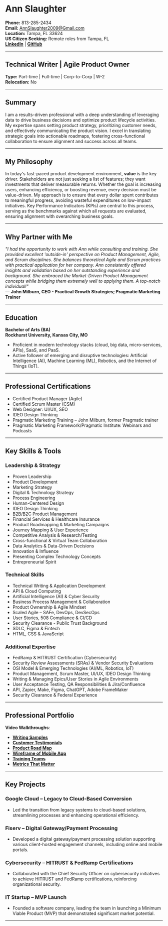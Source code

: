 # Ann Slaughter

**Phone:** 813-285-2434  
**Email:** AnnSlaughter2009@Gmail.com  
**Location:** Tampa, FL 33624  
**US Citizen Seeking:** Remote roles from Tampa, FL  
[**LinkedIn**](https://www.linkedin.com/in/annslaughter/) | [**GitHub**](https://github.com/AnnSlaughter2009)

---

## **Technical Writer | Agile Product Owner**

**Type:** Part-time | Full-time | Corp-to-Corp | W-2  
**Relocation:** No

---

## **Summary**

I am a results-driven professional with a deep understanding of leveraging data to drive business decisions and optimize product lifecycle activities. My expertise spans setting product strategy, prioritizing customer needs, and effectively communicating the product vision. I excel in translating strategic goals into actionable roadmaps, fostering cross-functional collaboration to ensure alignment and success across all teams.

---

## **My Philosophy**

In today's fast-paced product development environment, **value** is the key driver. Stakeholders are not just seeking a list of features; they want investments that deliver measurable returns. Whether the goal is increasing users, enhancing efficiency, or boosting revenue, every decision must be value-driven. My approach is to ensure that every dollar spent contributes to meaningful progress, avoiding wasteful expenditures on low-impact initiatives. Key Performance Indicators (KPIs) are central to this process, serving as the benchmarks against which all requests are evaluated, ensuring alignment with overarching business goals.

---

## **Why Partner with Me**

*"I had the opportunity to work with Ann while consulting and training. She provided excellent 'outside-in' perspective on Product Management, Agile, and Scrum disciplines. She balances theoretical Agile and Scrum practices with practical application for her company. Ann consistently offered insights and validation based on her outstanding experience and background. She embraced the Market-Driven Product Management concepts while bridging them extremely well to applying them. A top-notch individual!"*  
— **John Milburn, CEO - Practical Growth Strategies; Pragmatic Marketing Trainer**

---

## **Education**

**Bachelor of Arts (BA)**  
**Rockhurst University, Kansas City, MO**  
- Proficient in modern technology stacks (cloud, big data, micro-services, APIs), SaaS, and PaaS.  
- Active follower of emerging and disruptive technologies: Artificial Intelligence (AI), Machine Learning (ML), Robotics, and the Internet of Things (IoT).

---

## **Professional Certifications**

- Certified Product Manager (Agile)  
- Certified Scrum Master (CSM)  
- Web Designer: UI/UX, SEO  
- IDEO Design Thinking  
- Pragmatic Marketing Training – John Milburn, former Pragmatic trainer  
- Pragmatic Marketing Framework/Pragmatic Institute: Webinars and Podcasts

---

## **Key Skills & Tools**

### **Leadership & Strategy**
- Proven Leadership  
- Product Development  
- Marketing Strategy  
- Digital & Technology Strategy  
- Process Engineering  
- Human-Centered Design  
- IDEO Design Thinking  
- B2B/B2C Product Management  
- Financial Services & Healthcare Insurance  
- Product Roadmapping & Marketing Campaigns  
- Journey Mapping & User Experience  
- Competitive Analysis & Research/Testing  
- Cross-functional & Virtual Team Collaboration  
- Data Analytics & Data-Driven Decisions  
- Innovation & Influence  
- Presenting Complex Technology Concepts  
- Entrepreneurial Spirit

### **Technical Skills**
- Technical Writing & Application Development  
- API & Cloud Computing  
- Artificial Intelligence (AI) & Cyber Security  
- Business Process Management & Collaboration  
- Product Ownership & Agile Mindset  
- Scaled Agile – SAFe, DevOps, DevSecOps  
- User Stories, 508 Compliance & CI/CD  
- Security Clearance - Public Trust Background  
- SDLC, Figma & Fintech  
- HTML, CSS & JavaScript

### **Additional Expertise**
- FedRamp & HITRUST Certification (Cybersecurity)  
- Security Review Assessments (SRAs) & Vendor Security Evaluations  
- OSI Model & Emerging Technologies (AI/ML, Robotics, IoT)  
- Product Management, Scrum Master, UI/UX, IDEO Design Thinking  
- Writing & Managing Epics/User Stories in Agile Environments  
- User Acceptance Testing, QA Responsibilities & Jira/Confluence  
- API, Zapier, Make, Figma, ChatGPT, Adobe FrameMaker  
- Security Clearance & Federal Experience

---

## **Professional Portfolio**

**Video Walkthroughs**:  
- [**Writing Samples**](https://www.loom.com/share/6270b9c16c054180968e1deded9485ec?sid=df446086-48aa-4aa7-87f4-6bc6548f30f4)  
- [**Customer Testimonials**](https://youtu.be/YxXAlzNJZxU)  
- [**Product Road Map**](https://youtu.be/O1zwmcTxSDM)  
- [**Wireframe of Mobile App**](https://youtu.be/KXp_apnY4mA)  
- [**Training Teams**](https://youtu.be/jpEVIDQjqOU)  
- [**Metrics That Matter**](https://youtu.be/lv761YSpwMc)

---

## **Key Projects**

### **Google Cloud – Legacy to Cloud-Based Conversion**
- Led the transition from legacy systems to cloud-based solutions, streamlining processes and enhancing operational efficiency.

### **Fiserv – Digital Gateway/Payment Processing**
- Developed a digital gateway/payment processing solution supporting various client-hosted engagement channels, including online and mobile portals.

### **Cybersecurity – HITRUST & FedRamp Certifications**
- Collaborated with the Chief Security Officer on cybersecurity initiatives to achieve HITRUST and FedRamp certifications, reinforcing organizational security.

### **IT Startup – MVP Launch**
- Founded a software company, leading the team in launching a Minimum Viable Product (MVP) that demonstrated significant market potential.

---

